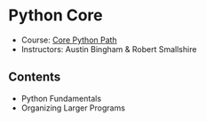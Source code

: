 # Python Core
- Course: [Core Python Path](https://app.pluralsight.com/paths/skill/core-python)
- Instructors: Austin Bingham & Robert Smallshire

## Contents
- Python Fundamentals
- Organizing Larger Programs